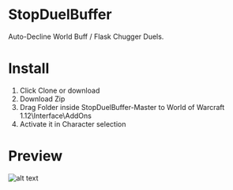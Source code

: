 # StopDuelBuffer
Auto-Decline World Buff / Flask Chugger Duels.

# Install
1.  Click Clone or download
2.  Download Zip
3.  Drag Folder inside StopDuelBuffer-Master to World of Warcraft 1.12\Interface\AddOns
4.  Activate it in Character selection

# Preview
![alt text](https://i.imgur.com/hxtJvT6.png)
